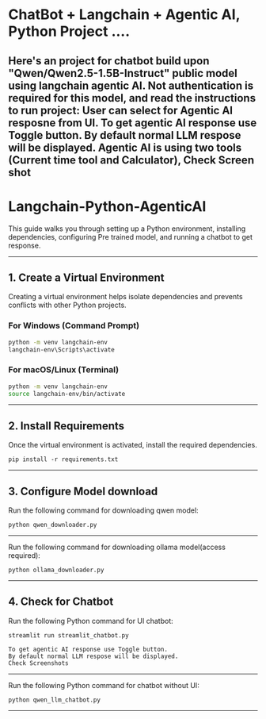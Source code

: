 # ChatBot + Langchain + Agentic AI, Python Project .... 
Here's an project for chatbot build upon "Qwen/Qwen2.5-1.5B-Instruct" public model using langchain agentic AI. 
Not authentication is required for this model, and read the instructions to run project:
User can select for Agentic AI resposne from UI.
To get agentic AI response use Toggle button.
By default normal LLM respose will be displayed.
Agentic AI is using two tools (Current time tool and Calculator), Check Screen shot
---

# Langchain-Python-AgenticAI

This guide walks you through setting up a Python environment, installing dependencies, configuring Pre trained model, and running a chatbot to get response.

---

## 1. Create a Virtual Environment

Creating a virtual environment helps isolate dependencies and prevents conflicts with other Python projects.

### **For Windows (Command Prompt)**
```sh
python -m venv langchain-env
langchain-env\Scripts\activate
```

### **For macOS/Linux (Terminal)**
```sh
python -m venv langchain-env
source langchain-env/bin/activate
```

---

## 2. Install Requirements

Once the virtual environment is activated, install the required dependencies.

```
pip install -r requirements.txt
```

---

## 3. Configure Model download

Run the following command for downloading qwen model:

```
python qwen_downloader.py 
```
-----

Run the following command for downloading ollama model(access required):

```
python ollama_downloader.py 
```
-----

## 4. Check for Chatbot

Run the following Python command for UI chatbot:

```
streamlit run streamlit_chatbot.py
```

```
To get agentic AI response use Toggle button.
By default normal LLM respose will be displayed.
Check Screenshots
```
-------------


Run the following Python command for chatbot without UI:

```
python qwen_llm_chatbot.py 
```
-------------